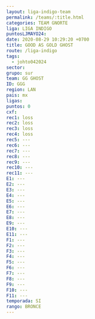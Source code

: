 ```yaml
---
layout: liga-indigo-team
permalink: /teams/:title.html
categories: TEAM GNORTE
liga: LIGA INDIGO
puntosLJMAYO24: 
date: 2020-08-29 10:29:20 +0700
title: GOOD AS GOLD GHOST
route: /liga-indigo
tags:
  - johto042024
sector: 
grupo: sur
team: GG GHOST
ID: GGG
region: LAN
pais: mx
ligas: 
puntos: 0
cxf: 
rec1: loss
rec2: loss
rec3: loss
rec4: loss
rec5: ---
rec6: ---
rec7: ---
rec8: ---
rec9: ---
rec10: ---
rec11: ---
E1: ---
E2: ---
E3: ---
E4: ---
E5: ---
E6: ---
E7: ---
E8: ---
E9: ---
E10: ---
E11: ---
F1: ---
F2: ---
F3: ---
F4: ---
F5: ---
F6: ---
F7: ---
F8: ---
F9: ---
F10: ---
F11: ---
temporada: SI
rango: BRONCE
---
```

